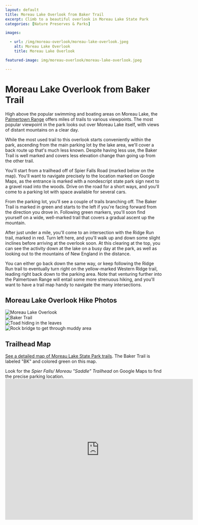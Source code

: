 ```yaml
---
layout: default
title: Moreau Lake Overlook from Baker Trail
excerpt: Climb to a beautiful overlook in Moreau Lake State Park 
categories: [Nature Preserves & Parks]

images:

  - url: /img/moreau-overlook/moreau-lake-overlook.jpeg
    alt: Moreau Lake Overlook
    title: Moreau Lake Overlook

featured-image: img/moreau-overlook/moreau-lake-overlook.jpeg

---
```


<h1>Moreau Lake Overlook from Baker Trail</h1>

<p>High above the popular swimming and boating areas on Moreau Lake, the <a href="http://newyorktrailheads.com/2016/05/15/Palmertown-Range.html">Palmertown Range</a> offers miles of trails to various viewpoints. The most popular viewpoint in the park looks out over Moreau Lake itself, with views of distant mountains on a clear day.</p>

<p>While the most used trail to this overlook starts conveniently within the park, ascending from the main parking lot by the lake area, we'll cover a back route up that's much less known. Despite having less use, the Baker Trail is well marked and covers less elevation change than going up from the other trail.</p>

<p>You'll start from a trailhead off of Spier Falls Road (marked below on the map). You'll want to navigate precisely to the location marked on Google Maps, as the entrance is marked with a nondescript state park sign next to a gravel road into the woods. Drive on the road for a short ways, and you'll come to a parking lot with space available for several cars.</p>

<p>From the parking lot, you'll see a couple of trails branching off. The Baker Trail is marked in green and starts to the left if you're facing forward from the direction you drove in. Following green markers, you'll soon find yourself on a wide, well-marked trail that covers a gradual ascent up the mountain.</p>

<p>After just under a mile, you'll come to an intersection with the Ridge Run trail, marked in red. Turn left here, and you'll walk up and down some slight inclines before arriving at the overlook soon. At this clearing at the top, you can see the activity down at the lake on a busy day at the park, as well as looking out to the mountains of New England in the distance.</p>

<p>You can either go back down the same way, or keep following the Ridge Run trail to eventually turn right on the yellow-marked Western Ridge trail, leading right back down to the parking area. Note that venturing further into the Palmertown Range will entail some more strenuous hiking, and you'll want to have a trail map handy to navigate the many intersections.</p>

<h2>Moreau Lake Overlook Hike Photos</h2>

<div class="fotorama" data-nav="thumbs" data-width="100%"
                     data-ratio="800/600"
                     data-min-width="100%"
                     data-max-width="1000"
                     data-min-height="300"
                     data-max-height="100%" 
     				 data-arrows="true">
<img src="/img/moreau-overlook/moreau-lake-overlook.jpeg" alt="Moreau Lake Overlook"><br />
<img src="/img/moreau-overlook/baker-trail.jpeg" alt="Baker Trail"><br />
<img src="/img/moreau-overlook/hiding-toad.jpeg" alt="Toad hiding in the leaves"><br />
<img src="/img/moreau-overlook/rock-bridge.jpeg" alt="Rock bridge to get through muddy area"><br />

</div>

<h2 id="trailmap">Trailhead Map</h2>

<p><a href="https://parks.ny.gov/parks/attachments/MoreauLakeTrailMap.pdf" target="_blank">See a detailed map of Moreau Lake State Park trails</a>. The Baker Trail is labeled "BK" and colored green on this map.</p> Look for the <em>Spier Falls/ Moreau "Saddle" Trailhead</em> on Google Maps to find the precise parking location.

<div class="google-maps">
<iframe src="https://www.google.com/maps/embed?pb=!1m14!1m8!1m3!1d11625.239217384!2d-73.72566160648195!3d43.24492851214653!3m2!1i1024!2i768!4f13.1!3m3!1m2!1s0x89dfccc280432bc1%3A0xa67c47789bdbf75c!2sSpier%20Falls%2F%20Moreau%20%22Saddle%22%20Trailhead!5e0!3m2!1sen!2sus!4v1566670393711!5m2!1sen!2sus" width="600" height="450" frameborder="0" style="border:0;" allowfullscreen=""></iframe></div>

